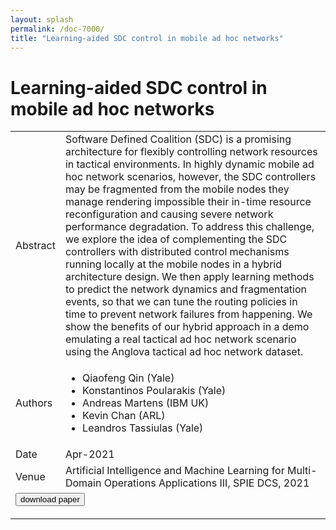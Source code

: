 ```yaml
---
layout: splash
permalink: /doc-7000/
title: "Learning-aided SDC control in mobile ad hoc networks"
---
```


# Learning-aided SDC control in mobile ad hoc networks

<table>
    <tbody>
    <tr>
        <td>Abstract</td>
        <td>Software Defined Coalition (SDC) is a promising architecture for flexibly controlling network resources in tactical environments. In highly dynamic mobile ad hoc network scenarios, however, the SDC controllers may be fragmented from the mobile nodes they manage rendering impossible their in-time resource reconfiguration and causing severe network performance degradation. To address this challenge, we explore the idea of complementing the SDC controllers with distributed control mechanisms running locally at the mobile nodes in a hybrid architecture design. We then apply learning methods to predict the network dynamics and fragmentation events, so that we can tune the routing policies in time to prevent network failures from happening. We show the benefits of our hybrid approach in a demo emulating a real tactical ad hoc network scenario using the Anglova tactical ad hoc network dataset.</td>
    </tr>
    <tr>
        <td>Authors</td>
        <td>
            <ul>
                <li>Qiaofeng Qin (Yale)</li>
                <li>Konstantinos Poularakis (Yale)</li>
                <li>Andreas Martens (IBM UK)</li>
                <li>Kevin Chan (ARL)</li>
                <li>Leandros Tassiulas (Yale)</li>
            </ul>
        </td>
    </tr>
    <tr>
        <td>Date</td>
        <td>Apr-2021</td>
    </tr>
    <tr>
        <td>Venue</td>
        <td>Artificial Intelligence and Machine Learning for Multi-Domain Operations Applications III, SPIE DCS, 2021</td>
    </tr>
    <tr>
        <td colspan="2">
            <form method="get" action="https://www.spiedigitallibrary.org/conference-proceedings-of-spie/11746/117461T/Learning-aided-SDC-control-in-mobile-ad-hoc-networks/10.1117/12.2588606.short">
                <button type="submit">download paper</button>
            </form>
        </td>
    </tr>
    </tbody>
</table>
